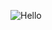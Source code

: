 ![Hello](https://user-images.githubusercontent.com/80586983/170262939-814e2ea9-1881-4d16-9acd-fbc92a3c359a.gif)
